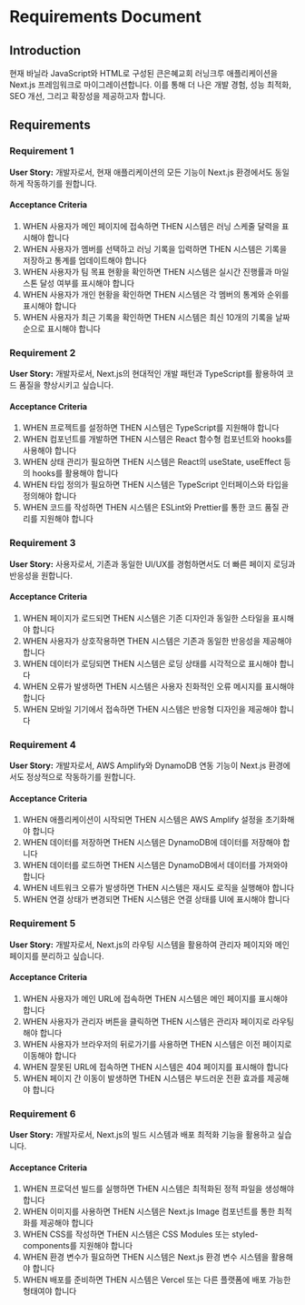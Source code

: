 # Requirements Document

## Introduction

현재 바닐라 JavaScript와 HTML로 구성된 큰은혜교회 러닝크루 애플리케이션을 Next.js 프레임워크로 마이그레이션합니다. 이를 통해 더 나은 개발 경험, 성능 최적화, SEO 개선, 그리고 확장성을 제공하고자 합니다.

## Requirements

### Requirement 1

**User Story:** 개발자로서, 현재 애플리케이션의 모든 기능이 Next.js 환경에서도 동일하게 작동하기를 원합니다.

#### Acceptance Criteria

1. WHEN 사용자가 메인 페이지에 접속하면 THEN 시스템은 러닝 스케줄 달력을 표시해야 합니다
2. WHEN 사용자가 멤버를 선택하고 러닝 기록을 입력하면 THEN 시스템은 기록을 저장하고 통계를 업데이트해야 합니다
3. WHEN 사용자가 팀 목표 현황을 확인하면 THEN 시스템은 실시간 진행률과 마일스톤 달성 여부를 표시해야 합니다
4. WHEN 사용자가 개인 현황을 확인하면 THEN 시스템은 각 멤버의 통계와 순위를 표시해야 합니다
5. WHEN 사용자가 최근 기록을 확인하면 THEN 시스템은 최신 10개의 기록을 날짜순으로 표시해야 합니다

### Requirement 2

**User Story:** 개발자로서, Next.js의 현대적인 개발 패턴과 TypeScript를 활용하여 코드 품질을 향상시키고 싶습니다.

#### Acceptance Criteria

1. WHEN 프로젝트를 설정하면 THEN 시스템은 TypeScript를 지원해야 합니다
2. WHEN 컴포넌트를 개발하면 THEN 시스템은 React 함수형 컴포넌트와 hooks를 사용해야 합니다
3. WHEN 상태 관리가 필요하면 THEN 시스템은 React의 useState, useEffect 등의 hooks를 활용해야 합니다
4. WHEN 타입 정의가 필요하면 THEN 시스템은 TypeScript 인터페이스와 타입을 정의해야 합니다
5. WHEN 코드를 작성하면 THEN 시스템은 ESLint와 Prettier를 통한 코드 품질 관리를 지원해야 합니다

### Requirement 3

**User Story:** 사용자로서, 기존과 동일한 UI/UX를 경험하면서도 더 빠른 페이지 로딩과 반응성을 원합니다.

#### Acceptance Criteria

1. WHEN 페이지가 로드되면 THEN 시스템은 기존 디자인과 동일한 스타일을 표시해야 합니다
2. WHEN 사용자가 상호작용하면 THEN 시스템은 기존과 동일한 반응성을 제공해야 합니다
3. WHEN 데이터가 로딩되면 THEN 시스템은 로딩 상태를 시각적으로 표시해야 합니다
4. WHEN 오류가 발생하면 THEN 시스템은 사용자 친화적인 오류 메시지를 표시해야 합니다
5. WHEN 모바일 기기에서 접속하면 THEN 시스템은 반응형 디자인을 제공해야 합니다

### Requirement 4

**User Story:** 개발자로서, AWS Amplify와 DynamoDB 연동 기능이 Next.js 환경에서도 정상적으로 작동하기를 원합니다.

#### Acceptance Criteria

1. WHEN 애플리케이션이 시작되면 THEN 시스템은 AWS Amplify 설정을 초기화해야 합니다
2. WHEN 데이터를 저장하면 THEN 시스템은 DynamoDB에 데이터를 저장해야 합니다
3. WHEN 데이터를 로드하면 THEN 시스템은 DynamoDB에서 데이터를 가져와야 합니다
4. WHEN 네트워크 오류가 발생하면 THEN 시스템은 재시도 로직을 실행해야 합니다
5. WHEN 연결 상태가 변경되면 THEN 시스템은 연결 상태를 UI에 표시해야 합니다

### Requirement 5

**User Story:** 개발자로서, Next.js의 라우팅 시스템을 활용하여 관리자 페이지와 메인 페이지를 분리하고 싶습니다.

#### Acceptance Criteria

1. WHEN 사용자가 메인 URL에 접속하면 THEN 시스템은 메인 페이지를 표시해야 합니다
2. WHEN 사용자가 관리자 버튼을 클릭하면 THEN 시스템은 관리자 페이지로 라우팅해야 합니다
3. WHEN 사용자가 브라우저의 뒤로가기를 사용하면 THEN 시스템은 이전 페이지로 이동해야 합니다
4. WHEN 잘못된 URL에 접속하면 THEN 시스템은 404 페이지를 표시해야 합니다
5. WHEN 페이지 간 이동이 발생하면 THEN 시스템은 부드러운 전환 효과를 제공해야 합니다

### Requirement 6

**User Story:** 개발자로서, Next.js의 빌드 시스템과 배포 최적화 기능을 활용하고 싶습니다.

#### Acceptance Criteria

1. WHEN 프로덕션 빌드를 실행하면 THEN 시스템은 최적화된 정적 파일을 생성해야 합니다
2. WHEN 이미지를 사용하면 THEN 시스템은 Next.js Image 컴포넌트를 통한 최적화를 제공해야 합니다
3. WHEN CSS를 작성하면 THEN 시스템은 CSS Modules 또는 styled-components를 지원해야 합니다
4. WHEN 환경 변수가 필요하면 THEN 시스템은 Next.js 환경 변수 시스템을 활용해야 합니다
5. WHEN 배포를 준비하면 THEN 시스템은 Vercel 또는 다른 플랫폼에 배포 가능한 형태여야 합니다